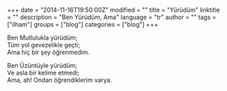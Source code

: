 +++
date = "2014-11-16T19:50:00Z"
modified = ""
title = "Yürüdüm"
linktitle = ""
description = "Ben Yürüdüm, Ama"
language = "tr"
author = ""
tags = ["ilham"]
groups = ["blog"]
categories = ["blog"]
+++


Ben Mutlulukla yürüdüm;  
Tüm yol gevezelikle geçti;  
Ama hiç bir şey öğrenmedim.  

Ben Üzüntüyle yürüdüm;  
Ve asla bir kelime etmedi;  
Ama, ah! Ondan öğrendiklerim varya.  
